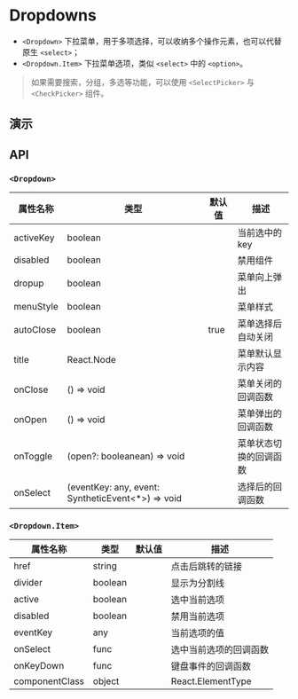 # Dropdowns [<i class="icon icon-edit2" ></i>](https://github.com/rsuite/rsuite.github.io/blob/master/src/components/dropdowns/index.md)

- `<Dropdown>` 下拉菜单，用于多项选择，可以收纳多个操作元素，也可以代替原生 `<select>`；
- `<Dropdown.Item>` 下拉菜单选项，类似 `<select>` 中的 `<option>`。

> 如果需要搜索，分组，多选等功能，可以使用 `<SelectPicker>` 与 `<CheckPicker>`  组件。


## 演示

<!--{demo}-->

## API

### `<Dropdown>`

| 属性名称      | 类型                                                | 默认值  | 描述          |
|-----------|---------------------------------------------------|------|-------------|
| activeKey | boolean                                           |      | 当前选中的 key   |
| disabled  | boolean                                           |      | 禁用组件        |
| dropup    | boolean                                           |      | 菜单向上弹出      |
| menuStyle | boolean                                           |      | 菜单样式        |
| autoClose | boolean                                           | true | 菜单选择后自动关闭   |
| title     | React.Node                                        |      | 菜单默认显示内容    |
| onClose   | () => void                                        |      | 菜单关闭的回调函数   |
| onOpen    | () => void                                        |      | 菜单弹出的回调函数   |
| onToggle  | (open?: booleanean) => void                       |      | 菜单状态切换的回调函数 |
| onSelect  | (eventKey: any, event: SyntheticEvent<*>) => void |      | 选择后的回调函数    |


### `<Dropdown.Item>`

| 属性名称           | 类型      | 默认值 | 描述          |
|----------------|---------|-----|-------------|
| href           | string  |     | 点击后跳转的链接    |
| divider        | boolean |     | 显示为分割线      |
| active         | boolean |     | 选中当前选项      |
| disabled       | boolean |     | 禁用当前选项      |
| eventKey       | any     |     | 当前选项的值      |
| onSelect       | func    |     | 选中当前选项的回调函数 |
| onKeyDown      | func    |     | 键盘事件的回调函数   |
| componentClass | object  |     | React.ElementType |
